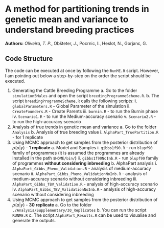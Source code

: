 # A method for partitioning trends in genetic mean and variance to understand breeding practices

**Authors:** *Oliveira, T. P.*, Obšteter, J., Pocrnic, I., Heslot, N., Gorjanc, G.


## Code Structure

The code can be executed at once by following the ```RunME.R``` script.
However, I am pointing out below a step-by-step on the order the script should be executed.

1. Generating the Cattle Breeding Programme
  a. Go to the folder ```simulation5Males``` and open the script ```breedingProgrammeScheme.R```.
  b. The script ```breedingProgrammeScheme.R``` calls the following scripts:
    i. ```globalParameters.R``` - Global Parameter of the simulation
    ii. ```CreateFounders.R``` - Create Parents
    iii. ```burnin.R``` - to run the Burnin phase
    iv. ```Scenario1.R``` - to run the Medium-accuracy scenario
    v. ```Scenario2.R``` - to run the high-accuracy scenario
2. Analysis of true trends in genetic mean and variance
  a. Go to the folder ```Analysis```
  b. Analysis of true breeding value
    i. ```AlphaPart_TruePartition.R``` - for 1 replicate
3. Using MCMC approach to get samples from the posterior distribution of $p(a|y)$ - **1 replicate**
  a. Model and Samples
    i. ```gibbs1f90.R``` - run `blupf90` family of programmes (it is assumed the programmes are already installed in the path ```$HOME/bin/```)
    ii. ```gibbs1f90NoInb.R``` - run `blupf90` family of programmes **without considering inbreeding**
  b. AlphaPart analysis
    i. ```AlphaPart_Gibbs_Pheno_Validation.R``` - analysis of medium-accuracy scenario
    ii. ```AlphaPart_Gibbs_Pheno_ValidationNoInb.R``` - analysis of medium-accuracy scenario without considering inbreeding
    iii. ```AlphaPart_Gibbs_TBV_Validation.R``` - analysis of high-accuracy scenario
    iv. ```AlphaPart_Gibbs_TBV_ValidationNoInb.R``` - analysis of high-accuracy scenario without considering inbreeding
4. Using MCMC approach to get samples from the posterior distribution of $p(a|y)$ - **30 replicate**
  a. Go to the folder ```./Analysis/Supplementary/30_Replicates```
  b. You can run the script ```RUNME.R```
  c. The script ```AlphaPart_Results.R``` can be used to visualise and generate the outputs.
